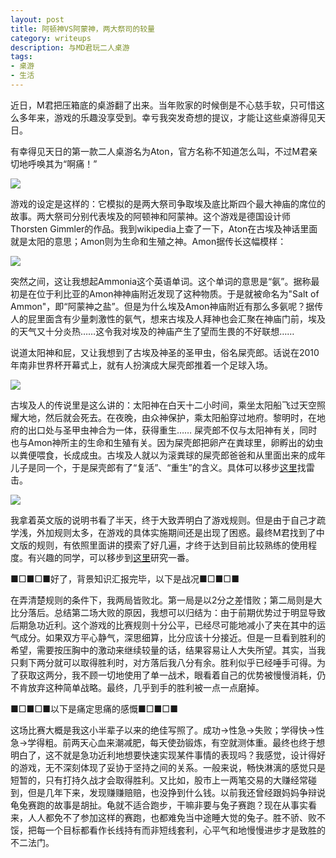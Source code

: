 ```yaml
---
layout: post
title: 阿顿神VS阿蒙神，两大祭司的较量
category: writeups
description: 与MD君玩二人桌游
tags:
- 桌游
- 生活
---
```


近日，M君把压箱底的桌游翻了出来。当年败家的时候倒是不心慈手软，只可惜这么多年来，游戏的乐趣没享受到。幸亏我突发奇想的提议，才能让这些桌游得见天日。

有幸得见天日的第一款二人桌游名为Aton，官方名称不知道怎么叫，不过M君亲切地呼唤其为“啊痛！”

<img style="max-width: 90%" src="http://pic.yupoo.com/fantaghiro_v/DQcqZ2Qw/15hJPX.jpg" />

游戏的设定是这样的：它模拟的是两大祭司争取埃及底比斯四个最大神庙的席位的故事。两大祭司分别代表埃及的阿顿神和阿蒙神。这个游戏是德国设计师Thorsten Gimmler的作品。我到wikipedia上查了一下，Aton在古埃及神话里面就是太阳的意思；Amon则为生命和生殖之神。Amon据传长这幅模样：

<img style="max-width: 90%" src="http://upload.wikimedia.org/wikipedia/commons/thumb/5/57/Amun.svg/220px-Amun.svg.png" />

突然之间，这让我想起Ammonia这个英语单词。这个单词的意思是“氨”。据称最初是在位于利比亚的Amon神神庙附近发现了这种物质。于是就被命名为"Salt of Ammon"，即“阿蒙神之盐”。但是为什么埃及Amon神庙附近有那么多氨呢？据传人的屁里面含有少量刺激性的氨气，想来古埃及人拜神也会汇聚在神庙门前，埃及的天气又十分炎热……这令我对埃及的神庙产生了望而生畏的不好联想……

说道太阳神和屁，又让我想到了古埃及神圣的圣甲虫，俗名屎壳郎。话说在2010年南非世界杯开幕式上，就有人扮演成大屎壳郎推着一个足球入场。

<img style="max-width: 90%" src="http://pic.yupoo.com/fantaghiro_v/DQd8p1c2/LEtqf.jpg" />

古埃及人的传说里是这么讲的：太阳神在白天十二小时间，乘坐太阳船飞过天空照耀大地，然后就会死去。在夜晚，由众神保护，乘太阳船穿过地府。黎明时，在地府的出口处与圣甲虫神合为一体，获得重生…… 屎壳郎不仅与太阳神有关，同时也与Amon神所主的生命和生殖有关。因为屎壳郎把卵产在粪球里，卵孵出的幼虫以粪便喂食，长成成虫。古埃及人就以为滚粪球的屎壳郎爸爸和从里面出来的成年儿子是同一个，于是屎壳郎有了“复活”、“重生”的含义。具体可以移步[这里](http://blog.sina.com.cn/s/blog_48c2baa00100k58y.html)找雷击。

<img style="max-width: 90%" src="http://pic.yupoo.com/fantaghiro_v/DQd8pMqg/1JptB.jpg" />

我拿着英文版的说明书看了半天，终于大致弄明白了游戏规则。但是由于自己才疏学浅，外加规则太多，在游戏的具体实施期间还是出现了困惑。最终M君找到了中文版的规则，有依照里面讲的摸索了好几遍，才终于达到目前比较熟练的使用程度。有兴趣的同学，可以移步到[这里](http://pan.baidu.com/share/link?shareid=180463&uk=855946433)研究一番。

■□■□■好了，背景知识汇报完毕，以下是战况■□■□■

在弄清楚规则的条件下，我两局皆败北。第一局是以2分之差惜败；第二局则是大比分落后。总结第二场大败的原因，我想可以归结为：由于前期优势过于明显导致后期急功近利。这个游戏的比赛规则十分公平，已经尽可能地减小了夹在其中的运气成分。如果双方平心静气，深思细算，比分应该十分接近。但是一旦看到胜利的希望，需要按压胸中的激动来继续较量的话，结果容易让人大失所望。其实，当我只剩下两分就可以取得胜利时，对方落后我八分有余。胜利似乎已经唾手可得。为了获取这两分，我不顾一切地使用了单一战术，眼看着自己的优势被慢慢消耗，仍不肯放弃这种简单战略。最终，几乎到手的胜利被一点一点磨掉。

■□■□■以下是痛定思痛的感慨■□■□■

这场比赛大概是我这小半辈子以来的绝佳写照了。成功→性急→失败；学得快→性急→学得粗。前两天心血来潮减肥，每天使劲锻炼，有空就测体重。最终也终于想明白了，这不就是急功近利地想要快速实现某件事情的表现吗？我感觉，设计得好的游戏，无不深刻体现了妥协于坚持之间的关系。一般来说，畅快淋漓的感觉只是短暂的，只有打持久战才会取得胜利。又比如，股市上一两笔交易的大赚经常碰到，但是几年下来，发现赚赚赔赔，也没挣到什么钱。以前我还曾经跟妈妈争辩说龟兔赛跑的故事是胡扯。龟就不适合跑步，干嘛非要与兔子赛跑？现在从事实看来，人人都免不了参加这样的赛跑，也都难免当中途睡大觉的兔子。胜不骄、败不馁，把每一个目标都看作长线持有而非短线套利，心平气和地慢慢进步才是致胜的不二法门。
